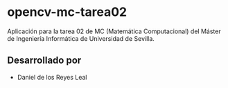 # opencv-mc-tarea02
Aplicación para la tarea 02 de MC (Matemática Computacional) del Máster de Ingeniería Informática de Universidad de Sevilla.

## Desarrollado por
* Daniel de los Reyes Leal
